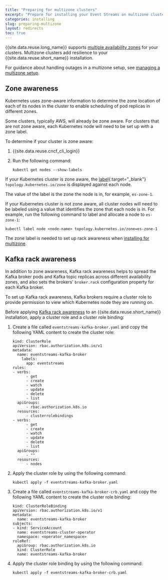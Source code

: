 ```yaml
---
title: "Preparing for multizone clusters"
excerpt: "Prepare for installing your Event Streams on multizone clusters."
categories: installing
slug: preparing-multizone
layout: redirects
toc: true
---
```


{{site.data.reuse.long_name}} supports [multiple availability zones](../planning/#multiple-availability-zones) for your clusters. Multizone clusters add resilience to your {{site.data.reuse.short_name}} installation.

For guidance about handling outages in a multizone setup, see [managing a multizone setup](../../administering/managing-multizone/).

## Zone awareness

Kubernetes uses zone-aware information to determine the zone location of each of its nodes in the cluster to enable scheduling of pod replicas in different zones.

Some clusters, typically AWS, will already be zone aware. For clusters that are not zone aware, each Kubernetes node will need to be set up with a zone label.

To determine if your cluster is zone aware:

1. {{site.data.reuse.cncf_cli_login}}
2. Run the following command:

   `kubectl get nodes --show-labels`

If your Kubernetes cluster is zone aware, the [label](https://kubernetes.io/docs/reference/kubernetes-api/labels-annotations-taints/){:target="_blank"} `topology.kubernetes.io/zone` is displayed against each node.
 
The value of the label is the zone the node is in, for example, `es-zone-1`.

If your Kubernetes cluster is not zone aware, all cluster nodes will need to be labeled using a value that identifies the zone that each node is in. For example, run the following command to label and allocate a node to `es-zone-1`:

   `kubectl label node <node-name> topology.kubernetes.io/zone=es-zone-1`

The zone label is needed to set up rack awareness when [installing for multizone](../configuring/#applying-kafka-rack-awareness).


## Kafka rack awareness

In addition to zone awareness, Kafka rack awareness helps to spread the Kafka broker pods and Kafka topic replicas across different availability zones, and also sets the brokers' `broker.rack` configuration property for each Kafka broker.

To set up Kafka rack awareness, Kafka brokers require a cluster role to provide permission to view which Kubernetes node they are running on.

Before applying [Kafka rack awareness](../configuring/#applying-kafka-rack-awareness) to an {{site.data.reuse.short_name}} installation, apply a cluster role and a cluster role binding:

1. Create a file called `eventstreams-kafka-broker.yaml` and copy the following YAML content to create the cluster role:

   ```
   kind: ClusterRole
   apiVersion: rbac.authorization.k8s.io/v1
   metadata:
     name: eventstreams-kafka-broker
       labels:
         app: eventstreams
   rules:
   - verbs:
         - get
         - create
         - watch
         - update
         - delete
         - list
     apiGroups:
         - rbac.authorization.k8s.io
     resources:
         - clusterrolebindings
   - verbs:
         - get
         - create
         - watch
         - update
         - delete
         - list
     apiGroups:
         - ""
     resources:
         - nodes
      ```
2. Apply the cluster role by using the following command:

   `kubectl apply -f eventstreams-kafka-broker.yaml`

3. Create a file called `eventstreams-kafka-broker-crb.yaml` and copy the following YAML content to create the cluster role binding:

   ```
   kind: ClusterRoleBinding
   apiVersion: rbac.authorization.k8s.io/v1
   metadata:
     name: eventstreams-kafka-broker
   subjects:
   - kind: ServiceAccount
     name: eventstreams-cluster-operator
     namespace: <operator_namespace>
   roleRef:
     apiGroup: rbac.authorization.k8s.io
     kind: ClusterRole
     name: eventstreams-kafka-broker
   ```

4. Apply the cluster role  binding by using the following command:

   `kubectl apply -f eventstreams-kafka-broker-crb.yaml`
